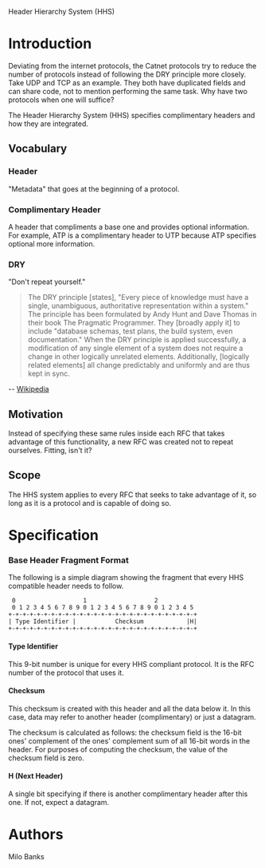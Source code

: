 Header Hierarchy System (HHS)

# Introduction
Deviating from the internet protocols, the Catnet protocols try to reduce the number of protocols instead of following the DRY principle more closely. Take UDP and TCP as an example. They both have duplicated fields and can share code, not to mention performing the same task. Why have two protocols when one will suffice?

The Header Hierarchy System (HHS) specifies complimentary headers and how they are integrated.

## Vocabulary

### Header
"Metadata" that goes at the beginning of a protocol.

### Complimentary Header
A header that compliments a base one and provides optional information. For example, ATP is a complimentary header to UTP because ATP specifies optional more information.

### DRY
"Don't repeat yourself."

> The DRY principle [states], "Every piece of knowledge must have a single, unambiguous, authoritative representation within a system." The principle has been formulated by Andy Hunt and Dave Thomas in their book The Pragmatic Programmer. They [broadly apply it] to include "database schemas, test plans, the build system, even documentation." When the DRY principle is applied successfully, a modification of any single element of a system does not require a change in other logically unrelated elements. Additionally, [logically related elements] all change predictably and uniformly and are thus kept in sync.

-- [Wikipedia](https://en.wikipedia.org/wiki/Don%27t_repeat_yourself)

## Motivation
Instead of specifying these same rules inside each RFC that takes advantage of this functionality, a new RFC was created not to repeat ourselves. Fitting, isn't it?

## Scope
The HHS system applies to every RFC that seeks to take advantage of it, so long as it is a protocol and is capable of doing so.

# Specification

### Base Header Fragment Format
The following is a simple diagram showing the fragment that every HHS compatible header needs to follow.

~~~
 0                   1                   2
 0 1 2 3 4 5 6 7 8 9 0 1 2 3 4 5 6 7 8 9 0 1 2 3 4 5
+-+-+-+-+-+-+-+-+-+-+-+-+-+-+-+-+-+-+-+-+-+-+-+-+-+-+
| Type Identifier |           Checksum            |H|
+-+-+-+-+-+-+-+-+-+-+-+-+-+-+-+-+-+-+-+-+-+-+-+-+-+-+
~~~

#### Type Identifier
This 9-bit number is unique for every HHS compliant protocol. It is the RFC number of the protocol that uses it.

#### Checksum
This checksum is created with this header and all the data below it. In this case, data may refer to another header (complimentary) or just a datagram.

The checksum is calculated as follows: the checksum field is the 16-bit ones' complement of the ones' complement sum of all 16-bit words in the header. For purposes of computing the checksum, the value of the checksum field is zero.

#### H (Next Header)
A single bit specifying if there is another complimentary header after this one. If not, expect a datagram.

# Authors
Milo Banks
